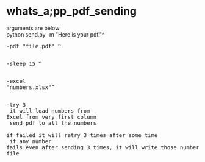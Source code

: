 # whats_a;pp_pdf_sending <br />
arguments are below <br />
python send.py -m "Here is your pdf."^ <br />
                <pre>-pdf "file.pdf" ^ <br />
                <pre>-sleep 15 ^ <br />
                <pre>-excel "numbers.xlsx"^ <br />
                <pre>-try 3 <br />
it will load numbers from Excel from very first column <br />
send pdf to all the numbers <br />
if failed it will retry 3 times after some time <br />
if any number fails even after sending 3 times, it will write those numbers in a text file <br />
